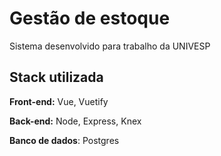 # Gestão de estoque
Sistema desenvolvido para trabalho da UNIVESP 

## Stack utilizada

**Front-end:** Vue, Vuetify

**Back-end:** Node, Express, Knex

**Banco de dados**: Postgres
